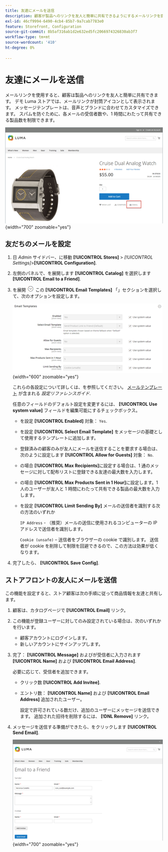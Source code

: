```yaml
---
title: 友達にメールを送信
description: 顧客が製品へのリンクを友人と簡単に共有できるようにするメールリンクを提供する方法を説明します。
exl-id: 46cf9994-6490-4cb4-85b7-9a7cab7783e0
feature: Storefront, Configuration
source-git-commit: 8b5af316ab1d2e632ed5fc2066974326830ab3f7
workflow-type: tm+mt
source-wordcount: '410'
ht-degree: 0%

---
```


# 友達にメールを送信

メールリンクを使用すると、顧客は製品へのリンクを友人と簡単に共有できます。 デモ Luma ストアでは、メールリンクが封筒アイコンとして表示されます。 メッセージテンプレートは、音声とブランドに合わせてカスタマイズできます。 スパムを防ぐために、各メールの受信者数や、1 時間にわたって共有できる製品数を制限できます。

![ストアフロントの例 – 友人にメールを送信](./assets/storefront-email-a-friend.png){width="700" zoomable="yes"}

## 友だちのメールを設定

1. 日 _Admin_ サイドバー、に移動 **[!UICONTROL Stores]** > _[!UICONTROL Settings]_>**[!UICONTROL Configuration]**.

1. 左側のパネルで、を展開します **[!UICONTROL Catalog]** を選択します **[!UICONTROL Email to a Friend]**.

1. を展開 ![展開セレクター](../assets/icon-display-expand.png) この **[!UICONTROL Email Templates]** 「」セクションを選択して、次のオプションを設定します。

   ![カタログ設定 – メールテンプレート](../configuration-reference/catalog/assets/email-to-a-friend-email-templates.png){width="600" zoomable="yes"}

   これらの各設定について詳しくは、を参照してください。 [メールテンプレート](../configuration-reference/catalog/email-to-a-friend.md) が含まれる _設定リファレンスガイド_.

   任意のフィールドのデフォルト設定を変更するには、 **[!UICONTROL Use system value]** フィールドを編集可能にするチェックボックス。

   - を設定 **[!UICONTROL Enabled]** 対象： `Yes`.

   - を設定 **[!UICONTROL Select Email Template]** をメッセージの基礎として使用するテンプレートに追加します。

   - 登録済みの顧客のみが友人にメールを送信することを要求する場合は、次のように設定します **[!UICONTROL Allow for Guests]** 対象： `No`.

   - の場合 **[!UICONTROL Max Recipients]**&#x200B;に設定する場合は、1 通のメッセージに対して配布リストに登録できる友達の最大数を入力します。

   - の場合 **[!UICONTROL Max Products Sent in 1 Hour]**&#x200B;に設定します。1 人のユーザーが友人と 1 時間にわたって共有できる製品の最大数を入力します。

   - を設定 **[!UICONTROL Limit Sending By]** メールの送信者を識別する次の方法のいずれか

     `IP Address`  - （推奨）メールの送信に使用されるコンピューターの IP アドレスで送信者を識別します。

     `Cookie (unsafe)`  – 送信者をブラウザーの cookie で識別します。 送信者が cookie を削除して制限を回避できるので、この方法は効果が低くなります。

1. 完了したら、 **[!UICONTROL Save Config]**.

## ストアフロントの友人にメールを送信

この機能を設定すると、ストア顧客は次の手順に従って商品情報を友達と共有します。

1. 顧客は、カタログページで **[!UICONTROL Email]** リンク。

1. この機能が登録ユーザーに対してのみ設定されている場合は、次のいずれかを行います。

   - 顧客アカウントにログインします。
   - 新しいアカウントにサインアップします。

1. 完了： **[!UICONTROL Message]** およびが受信者に入力されます **[!UICONTROL Name]** および **[!UICONTROL Email Address]**.

   必要に応じて、受信者を追加できます。

   - クリック数 **[!UICONTROL Add Invitee]**.

   - エントリ数： **[!UICONTROL Name]** および **[!UICONTROL Email Address]** 追加されたユーザー。

     設定で許可されている数だけ、追加のユーザーにメッセージを送信できます。 追加された招待を削除するには、 **[!DNL Remove]** リンク。

1. メッセージを送信する準備ができたら、をクリックします **[!UICONTROL Send Email]**.

   ![ストアフロントの例 – 友人にメールで送信](./assets/storefront-email-a-friend-form.png){width="700" zoomable="yes"}

